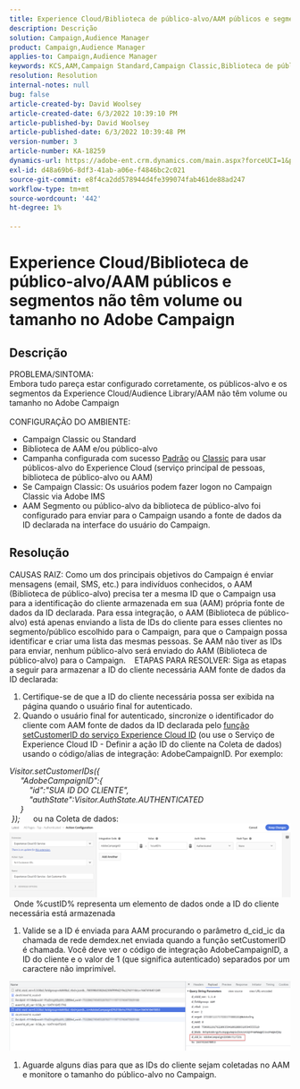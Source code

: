 ```yaml
---
title: Experience Cloud/Biblioteca de público-alvo/AAM públicos e segmentos não têm volume ou tamanho no Adobe Campaign
description: Descrição
solution: Campaign,Audience Manager
product: Campaign,Audience Manager
applies-to: Campaign,Audience Manager
keywords: KCS,AAM,Campaign Standard,Campaign Classic,Biblioteca de público-alvo,Serviço principal de pessoas,Públicos-alvo do Experience Cloud
resolution: Resolution
internal-notes: null
bug: false
article-created-by: David Woolsey
article-created-date: 6/3/2022 10:39:10 PM
article-published-by: David Woolsey
article-published-date: 6/3/2022 10:39:48 PM
version-number: 3
article-number: KA-18259
dynamics-url: https://adobe-ent.crm.dynamics.com/main.aspx?forceUCI=1&pagetype=entityrecord&etn=knowledgearticle&id=6e0f65f7-8de3-ec11-bb3d-000d3a33d117
exl-id: d48a69b6-8df3-41ab-a06e-f4846bc2c021
source-git-commit: e8f4ca2dd578944d4fe399074fab461de88ad247
workflow-type: tm+mt
source-wordcount: '442'
ht-degree: 1%

---
```


# Experience Cloud/Biblioteca de público-alvo/AAM públicos e segmentos não têm volume ou tamanho no Adobe Campaign

## Descrição

PROBLEMA/SINTOMA:
<br>Embora tudo pareça estar configurado corretamente, os públicos-alvo e os segmentos da Experience Cloud/Audience Library/AAM não têm volume ou tamanho no Adobe Campaign
<br> 
<br>CONFIGURAÇÃO DO AMBIENTE:<br>
- Campaign Classic ou Standard
- Biblioteca de AAM e/ou público-alvo
- Campanha configurada com sucesso [Padrão](https://experienceleague.adobe.com/docs/campaign-standard/using/integrating-with-adobe-cloud/working-with-campaign-and-audience-manager-or-people-core-service/provisioning-and-configuring-integration-with-audience-manager-or-people-core-service.html?lang=en) ou [Classic](https://experienceleague.adobe.com/docs/campaign-classic/using/integrating-with-adobe-experience-cloud/audience-sharing/configuring-shared-audiences-integration-in-adobe-campaign.html?lang=en) para usar públicos-alvo do Experience Cloud (serviço principal de pessoas, biblioteca de público-alvo ou AAM)
- Se Campaign Classic: Os usuários podem fazer logon no Campaign Classic via Adobe IMS
- AAM Segmento ou público-alvo da biblioteca de público-alvo foi configurado para enviar para o Campaign usando a fonte de dados da ID declarada na interface do usuário do Campaign.



## Resolução


CAUSAS RAIZ: Como um dos principais objetivos do Campaign é enviar mensagens (email, SMS, etc.) para indivíduos conhecidos, o AAM (Biblioteca de público-alvo) precisa ter a mesma ID que o Campaign usa para a identificação do cliente armazenada em sua (AAM) própria fonte de dados da ID declarada. Para essa integração, o AAM (Biblioteca de público-alvo) está apenas enviando a lista de IDs do cliente para esses clientes no segmento/público escolhido para o Campaign, para que o Campaign possa identificar e criar uma lista das mesmas pessoas. Se AAM não tiver as IDs para enviar, nenhum público-alvo será enviado do AAM (Biblioteca de público-alvo) para o Campaign. 
 
ETAPAS PARA RESOLVER: Siga as etapas a seguir para armazenar a ID do cliente necessária AAM fonte de dados da ID declarada:

1. Certifique-se de que a ID do cliente necessária possa ser exibida na página quando o usuário final for autenticado.
2. Quando o usuário final for autenticado, sincronize o identificador do cliente com AAM fonte de dados da ID declarada pelo [função setCustomerID do serviço Experience Cloud ID](https://experienceleague.adobe.com/docs/id-service/using/id-service-api/methods/setcustomerids.html?lang=en) (ou use o Serviço de Experience Cloud ID - Definir a ação ID do cliente na Coleta de dados) usando o código/alias de integração: AdobeCampaignID. Por exemplo:


*Visitor.setCustomerIDs({ 
<br>     &quot;AdobeCampaignID&quot;:{ 
<br>         &quot;id&quot;:&quot;SUA ID DO CLIENTE&quot;, 
<br>         &quot;authState&quot;:Visitor.AuthState.AUTHENTICATED 
<br>     } 
<br> });*
 
   ou na Coleta de dados:
![](assets/4e9305cf-76a5-ec11-983f-0022480b028f.png)
 
Onde %custID% representa um elemento de dados onde a ID do cliente necessária está armazenada

1. Valide se a ID é enviada para AAM procurando o parâmetro d_cid_ic da chamada de rede demdex.net enviada quando a função setCustomerID é chamada. Você deve ver o código de integração AdobeCampaignID, a ID do cliente e o valor de 1 (que significa autenticado) separados por um caractere não imprimível.


![](assets/4f9305cf-76a5-ec11-983f-0022480b028f.png)

1. Aguarde alguns dias para que as IDs do cliente sejam coletadas no AAM e monitore o tamanho do público-alvo no Campaign.
